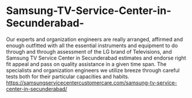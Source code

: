 # Samsung-TV-Service-Center-in-Secunderabad-
Our experts and organization engineers are really arranged, affirmed and enough outfitted with all the essential instruments and equipment to do through and through assessment of the LG brand of Televisions, and Samsung TV Service Center in Secunderabad estimates and endorse right fit appeal and pass on quality assistance in a given time span. The specialists and organization engineers we utilize breeze through careful tests both for their particular capacities and habits.  https://samsungservicecentercustomercare.com/samsung-tv-service-center-in-secunderabad/
